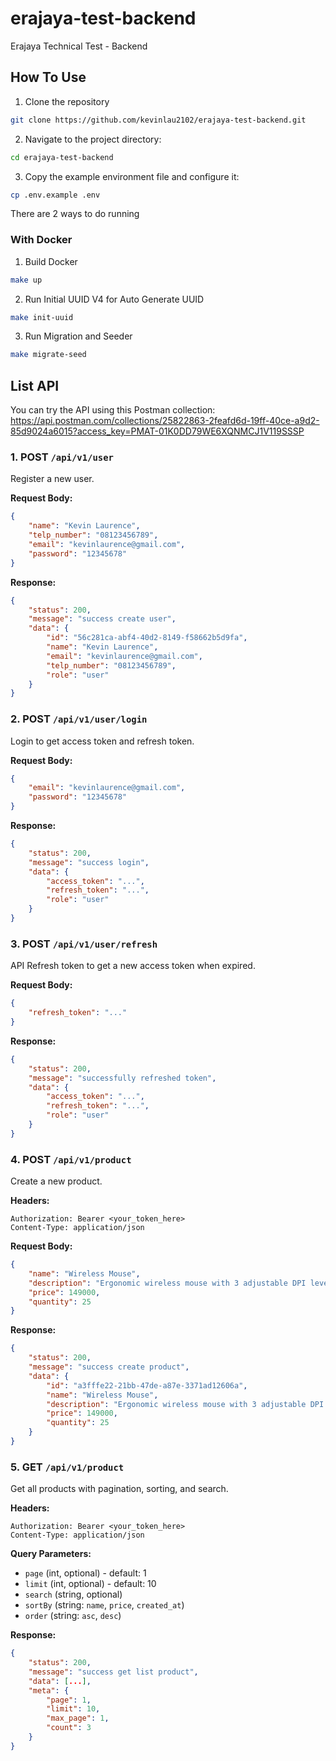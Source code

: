 # erajaya-test-backend
Erajaya Technical Test - Backend

## How To Use
1. Clone the repository
  ```bash
  git clone https://github.com/kevinlau2102/erajaya-test-backend.git
  ```
2. Navigate to the project directory:
  ```bash
  cd erajaya-test-backend
  ```
3. Copy the example environment file and configure it:
  ```bash 
  cp .env.example .env
  ```
There are 2 ways to do running
### With Docker
1. Build Docker
  ```bash
  make up
  ```
2. Run Initial UUID V4 for Auto Generate UUID
  ```bash
  make init-uuid
  ```
3. Run Migration and Seeder
  ```bash
  make migrate-seed
  ```

## List API

You can try the API using this Postman collection: https://api.postman.com/collections/25822863-2feafd6d-19ff-40ce-a9d2-85d9024a6015?access_key=PMAT-01K0DD79WE6XQNMCJ1V119SSSP

### 1. **POST** `/api/v1/user`

Register a new user.

**Request Body:**
```json
{
    "name": "Kevin Laurence",
    "telp_number": "08123456789",
    "email": "kevinlaurence@gmail.com",
    "password": "12345678"
}
```

**Response:**
```json
{
    "status": 200,
    "message": "success create user",
    "data": {
        "id": "56c281ca-abf4-40d2-8149-f58662b5d9fa",
        "name": "Kevin Laurence",
        "email": "kevinlaurence@gmail.com",
        "telp_number": "08123456789",
        "role": "user"
    }
}
```

### 2. **POST** `/api/v1/user/login`

Login to get access token and refresh token.

**Request Body:**
```json
{
    "email": "kevinlaurence@gmail.com",
    "password": "12345678"
}
```

**Response:**
```json
{
    "status": 200,
    "message": "success login",
    "data": {
        "access_token": "...",
        "refresh_token": "...",
        "role": "user"
    }
}
```

### 3. **POST** `/api/v1/user/refresh`

API Refresh token to get a new access token when expired.

**Request Body:**
```json
{
    "refresh_token": "..."
}
```

**Response:**
```json
{
    "status": 200,
    "message": "successfully refreshed token",
    "data": {
        "access_token": "...",
        "refresh_token": "...",
        "role": "user"
    }
}
```

### 4. **POST** `/api/v1/product`

Create a new product.

**Headers:**
```
Authorization: Bearer <your_token_here>
Content-Type: application/json
```

**Request Body:**
```json
{
    "name": "Wireless Mouse",
    "description": "Ergonomic wireless mouse with 3 adjustable DPI levels and silent click.",
    "price": 149000,
    "quantity": 25
}
```

**Response:**
```json
{
    "status": 200,
    "message": "success create product",
    "data": {
        "id": "a3fffe22-21bb-47de-a87e-3371ad12606a",
        "name": "Wireless Mouse",
        "description": "Ergonomic wireless mouse with 3 adjustable DPI levels and silent click.",
        "price": 149000,
        "quantity": 25
    }
}
```

### 5. **GET** `/api/v1/product`

Get all products with pagination, sorting, and search.

**Headers:**
```
Authorization: Bearer <your_token_here>
Content-Type: application/json
```

**Query Parameters:**
- `page` (int, optional) - default: 1
- `limit` (int, optional) - default: 10
- `search` (string, optional)
- `sortBy` (string: `name`, `price`, `created_at`)
- `order` (string: `asc`, `desc`)

**Response:**
```json
{
    "status": 200,
    "message": "success get list product",
    "data": [...],
    "meta": {
        "page": 1,
        "limit": 10,
        "max_page": 1,
        "count": 3
    }
}
```
